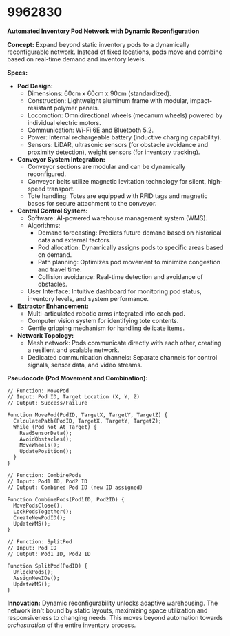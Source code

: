 # 9962830

**Automated Inventory Pod Network with Dynamic Reconfiguration**

**Concept:** Expand beyond static inventory pods to a dynamically reconfigurable network. Instead of fixed locations, pods move and combine based on real-time demand and inventory levels.

**Specs:**

*   **Pod Design:**
    *   Dimensions: 60cm x 60cm x 90cm (standardized).
    *   Construction: Lightweight aluminum frame with modular, impact-resistant polymer panels.
    *   Locomotion: Omnidirectional wheels (mecanum wheels) powered by individual electric motors.
    *   Communication: Wi-Fi 6E and Bluetooth 5.2.
    *   Power: Internal rechargeable battery (inductive charging capability).
    *   Sensors: LiDAR, ultrasonic sensors (for obstacle avoidance and proximity detection), weight sensors (for inventory tracking).
*   **Conveyor System Integration:**
    *   Conveyor sections are modular and can be dynamically reconfigured.
    *   Conveyor belts utilize magnetic levitation technology for silent, high-speed transport.
    *   Tote handling: Totes are equipped with RFID tags and magnetic bases for secure attachment to the conveyor.
*   **Central Control System:**
    *   Software: AI-powered warehouse management system (WMS).
    *   Algorithms:
        *   Demand forecasting: Predicts future demand based on historical data and external factors.
        *   Pod allocation: Dynamically assigns pods to specific areas based on demand.
        *   Path planning: Optimizes pod movement to minimize congestion and travel time.
        *   Collision avoidance: Real-time detection and avoidance of obstacles.
    *   User Interface: Intuitive dashboard for monitoring pod status, inventory levels, and system performance.
*   **Extractor Enhancement:**
    *   Multi-articulated robotic arms integrated into each pod.
    *   Computer vision system for identifying tote contents.
    *   Gentle gripping mechanism for handling delicate items.
*   **Network Topology:**
    *   Mesh network: Pods communicate directly with each other, creating a resilient and scalable network.
    *   Dedicated communication channels: Separate channels for control signals, sensor data, and video streams.

**Pseudocode (Pod Movement and Combination):**

```
// Function: MovePod
// Input: Pod ID, Target Location (X, Y, Z)
// Output: Success/Failure

Function MovePod(PodID, TargetX, TargetY, TargetZ) {
  CalculatePath(PodID, TargetX, TargetY, TargetZ);
  While (Pod Not At Target) {
    ReadSensorData();
    AvoidObstacles();
    MoveWheels();
    UpdatePosition();
  }
}

// Function: CombinePods
// Input: Pod1 ID, Pod2 ID
// Output: Combined Pod ID (new ID assigned)

Function CombinePods(Pod1ID, Pod2ID) {
  MovePodsClose();
  LockPodsTogether();
  CreateNewPodID();
  UpdateWMS();
}

// Function: SplitPod
// Input: Pod ID
// Output: Pod1 ID, Pod2 ID

Function SplitPod(PodID) {
  UnlockPods();
  AssignNewIDs();
  UpdateWMS();
}
```

**Innovation:** Dynamic reconfigurability unlocks adaptive warehousing. The network isn't bound by static layouts, maximizing space utilization and responsiveness to changing needs. This moves beyond automation towards *orchestration* of the entire inventory process.